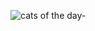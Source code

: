 ![cats of the day-](https://user-images.githubusercontent.com/44300521/49691028-fba46d00-fb07-11e8-98d4-b4f57e4f6ca3.gif)

